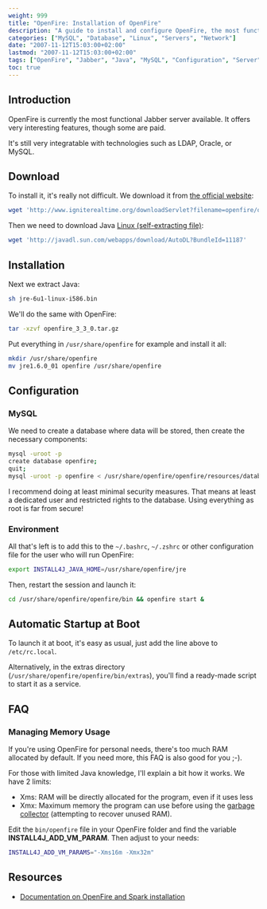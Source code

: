 ```yaml
---
weight: 999
title: "OpenFire: Installation of OpenFire"
description: "A guide to install and configure OpenFire, the most functional Jabber server, with integration capabilities for LDAP, Oracle, and MySQL."
categories: ["MySQL", "Database", "Linux", "Servers", "Network"]
date: "2007-11-12T15:03:00+02:00"
lastmod: "2007-11-12T15:03:00+02:00"
tags: ["OpenFire", "Jabber", "Java", "MySQL", "Configuration", "Server", "Communication"]
toc: true
---
```


## Introduction

OpenFire is currently the most functional Jabber server available. It offers very interesting features, though some are paid.

It's still very integratable with technologies such as LDAP, Oracle, or MySQL.

## Download

To install it, it's really not difficult. We download it from [the official website](https://www.igniterealtime.org/projects/openfire):

```bash
wget 'http://www.igniterealtime.org/downloadServlet?filename=openfire/openfire_3_3_0.tar.gz'
```

Then we need to download Java [Linux (self-extracting file)](https://www.java.com/en/download/manual.jsp):

```bash
wget 'http://javadl.sun.com/webapps/download/AutoDL?BundleId=11187'
```

## Installation

Next we extract Java:

```bash
sh jre-6u1-linux-i586.bin
```

We'll do the same with OpenFire:

```bash
tar -xzvf openfire_3_3_0.tar.gz
```

Put everything in `/usr/share/openfire` for example and install it all:

```bash
mkdir /usr/share/openfire
mv jre1.6.0_01 openfire /usr/share/openfire
```

## Configuration

### MySQL

We need to create a database where data will be stored, then create the necessary components:

```bash
mysql -uroot -p
create database openfire;
quit;
mysql -uroot -p openfire < /usr/share/openfire/openfire/resources/database/openfire_mysql.sql
```

I recommend doing at least minimal security measures. That means at least a dedicated user and restricted rights to the database. Using everything as root is far from secure!

### Environment

All that's left is to add this to the `~/.bashrc`, `~/.zshrc` or other configuration file for the user who will run OpenFire:

```bash
export INSTALL4J_JAVA_HOME=/usr/share/openfire/jre
```

Then, restart the session and launch it:

```bash
cd /usr/share/openfire/openfire/bin && openfire start &
```

## Automatic Startup at Boot

To launch it at boot, it's easy as usual, just add the line above to `/etc/rc.local`.

Alternatively, in the extras directory (`/usr/share/openfire/openfire/bin/extras`), you'll find a ready-made script to start it as a service.

## FAQ

### Managing Memory Usage

If you're using OpenFire for personal needs, there's too much RAM allocated by default. If you need more, this FAQ is also good for you ;-).

For those with limited Java knowledge, I'll explain a bit how it works. We have 2 limits:

* Xms: RAM will be directly allocated for the program, even if it uses less
* Xmx: Maximum memory the program can use before using the [garbage collector](https://en.wikipedia.org/wiki/Garbage_collector) (attempting to recover unused RAM).

Edit the `bin/openfire` file in your OpenFire folder and find the variable **INSTALL4J_ADD_VM_PARAM**. Then adjust to your needs:

```bash
INSTALL4J_ADD_VM_PARAMS="-Xms16m -Xmx32m"
```

## Resources
- [Documentation on OpenFire and Spark installation](/pdf/openfire_3_3_3_spark_2_5_7.pdf)
